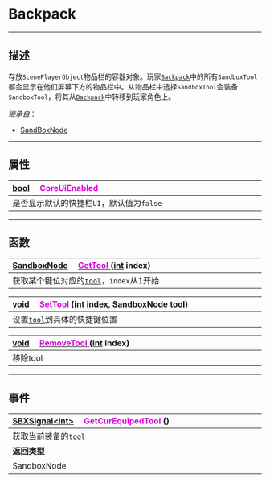 # Backpack

------------------------------------------------------------------------------------------
## 描述

存放`ScenePlayerObject`物品栏的容器对象。玩家[`Backpack`](/Api/Class/GamePlay/SandboxBackpack.md)中的所有`SandboxTool`都会显示在他们屏幕下方的物品栏中。从物品栏中选择`SandboxTool`会装备`SandboxTool`，将其从[`Backpack`](/Api/Class/GamePlay/SandboxBackpack.md)中转移到玩家角色上。

*继承自*：
* [SandBoxNode](/Api/Class/NoType/SandBoxNode.md)

------------------------------------------------------------------------------------------
## 属性

|<div style="width:1000px">[bool](/Api/DataType/Bool.md) &emsp;<font color="dd00dd">CoreUiEnabled</font></div>|
|:---|
|是否显示默认的快捷栏`UI`，默认值为`false`|

------------------------------------------------------------------------------------------
## 函数

|<div style="width:1000px">[SandboxNode](/Api/Class/NoType/SandboxNode.md) &emsp;[<font color="dd00dd">GetTool</font> ](/Api/Class/GamePlay/SandboxBackpack_F/GetTool.md) ([int](/Api/DataType/Int.md) index)</div>|
|:---|
|获取某个键位对应的[`tool`](/Api/Class/GamePlay/SandboxTool.md)，`index`从1开始|

|<div style="width:1000px">[void](/Api/Parameter/void.md) &emsp;[<font color="dd00dd">SetTool</font> ](/Api/Class/GamePlay/SandboxBackpack_F/SetTool.md) ([int](/Api/DataType/Int.md) index, [SandboxNode](/Api/Class/NoType/SandboxNode.md) tool)</div>|
|:---|
|设置[`tool`](/Api/Class/GamePlay/SandboxTool.md)到具体的快捷键位置|

|<div style="width:1000px">[void](/Api/Parameter/void.md) &emsp;[<font color="dd00dd">RemoveTool</font> ](/Api/Class/GamePlay/SandboxBackpack_F/RemoveTool.md) ([int](/Api/DataType/Int.md) index)</div>|
|:---|
|移除tool|

------------------------------------------------------------------------------------------
## 事件

|<div style="width:1000px">[SBXSignal\<int\>]() &emsp;<font color="dd00dd">GetCurEquipedTool</font>  ()</div>|<div style="width:698px"></div>|
|:---|:---|
|获取当前装备的[`tool`](/Api/Class/GamePlay/SandboxTool.md)||
|**返回类型**|**概要**|
|SandboxNode|当前装备的[`tool`](/Api/Class/GamePlay/SandboxTool.md)|

